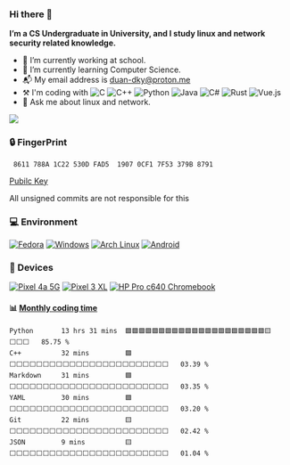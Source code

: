 ### Hi there 👋

**I’m a CS Undergraduate in University, and I study linux and network security related knowledge.** 


- 🔭 I’m currently working at school.
- 🌱 I’m currently learning Computer Science.
- 📬 My email address is duan-dky@proton.me
- :hammer_and_pick: I'm coding with ![C](https://img.shields.io/badge/c-%2300599C.svg?style=flat-square&logo=c&logoColor=white) ![C++](https://img.shields.io/badge/c++-%2300599C.svg?style=flat-square&logo=c%2B%2B&logoColor=white) ![Python](https://img.shields.io/badge/python-3670A0?style=flat-square&logo=python&logoColor=ffdd54) ![Java](https://img.shields.io/badge/java-%23ED8B00.svg?style=flat-square&logo=java&logoColor=white) ![C#](https://img.shields.io/badge/c%23-%23239120.svg?style=flat-square&logo=c-sharp&logoColor=white) ![Rust](https://img.shields.io/badge/rust-%23000000.svg?style=flat-square&logo=rust&logoColor=white) ![Vue.js](https://img.shields.io/badge/vuejs-%2335495e.svg?style=flat-square&logo=vuedotjs&logoColor=%234FC08D)
- 💬 Ask me about linux and network.
<!--
- 👯 I’m looking to collaborate on ...
- 🤔 I’m looking for help with ...
- 📫 How to reach me: ...
- 😄 Pronouns: ...
- ⚡ Fun fact: ...
-->
![](https://github-readme-stats.vercel.app/api?username=duan-dky&show_icons=true&theme=dark)
### 🔒 FingerPrint

     8611 788A 1C22 530D FAD5  1907 0CF1 7F53 379B 8791


[Pubilc Key](https://keys.openpgp.org/vks/v1/by-fingerprint/8611788A1C22530DFAD519070CF17F53379B8791)

All unsigned commits are not responsible for this

### 💻 Environment
[![Fedora](https://img.shields.io/badge/Fedora-294172?style=flat-square&logo=fedora&logoColor=white)](https://getfedora.org/)
[![Windows](https://img.shields.io/badge/Windows-00BBFF?style=flat-square&logo=Windows&logoColor=FFFFFF&labelColor=00BBFF)](https://www.microsoft.com/windows10)
[![Arch Linux](https://img.shields.io/badge/Arch%20Linux-008BFF?style=flat-square&logo=arch-linux&logoColor=FFFFFF&labelColor=008BFF)](https://archlinux.org)
[![Android](https://img.shields.io/badge/Android-00C000?style=flat-square&logo=android&logoColor=FFFFFF&labelColor=00C000)](https://www.android.com/)

### 📱 Devices
[![Pixel 4a 5G](https://img.shields.io/badge/Pixel%204a%205G-00C000?style=flat-square&logo=google&logoColor=FFFFFF&labelColor=00C000)](https://store.google.com/)
[![Pixel 3 XL](https://img.shields.io/badge/Pixel%203%20XL-00C000?style=flat-square&logo=google&logoColor=FFFFFF&labelColor=00C000)](https://store.google.com/)
[![HP Pro c640 Chromebook](https://img.shields.io/static/v1?style=flat-square&message=HP%20Pro%20c640%20Chromebook&color=0096D6&logo=HP&logoColor=FFFFFF&label=)](https://store.google.com/)

#### :bar_chart: [Monthly coding time](https://github.com/muety/wakapi)
<!--START_SECTION:waka-->

```text
Python       13 hrs 31 mins  🟩🟩🟩🟩🟩🟩🟩🟩🟩🟩🟩🟩🟩🟩🟩🟩🟩🟩🟩🟩🟩🟨⬜⬜⬜   85.75 %
C++          32 mins         🟩⬜⬜⬜⬜⬜⬜⬜⬜⬜⬜⬜⬜⬜⬜⬜⬜⬜⬜⬜⬜⬜⬜⬜⬜   03.39 %
Markdown     31 mins         🟩⬜⬜⬜⬜⬜⬜⬜⬜⬜⬜⬜⬜⬜⬜⬜⬜⬜⬜⬜⬜⬜⬜⬜⬜   03.35 %
YAML         30 mins         🟩⬜⬜⬜⬜⬜⬜⬜⬜⬜⬜⬜⬜⬜⬜⬜⬜⬜⬜⬜⬜⬜⬜⬜⬜   03.20 %
Git          22 mins         🟨⬜⬜⬜⬜⬜⬜⬜⬜⬜⬜⬜⬜⬜⬜⬜⬜⬜⬜⬜⬜⬜⬜⬜⬜   02.42 %
JSON         9 mins          🟨⬜⬜⬜⬜⬜⬜⬜⬜⬜⬜⬜⬜⬜⬜⬜⬜⬜⬜⬜⬜⬜⬜⬜⬜   01.04 %
```

<!--END_SECTION:waka-->
